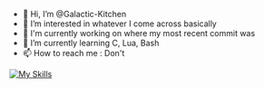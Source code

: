 - 👋 Hi, I’m @Galactic-Kitchen
- 👀 I’m interested in whatever I come across basically
- 📄 I'm currently working on where my most recent commit was
- 🌱 I’m currently learning C, Lua, Bash
- 📫 How to reach me : Don't

[![My Skills](https://skillicons.dev/icons?i=c,lua,arduino,py,html,css,bash,git,latex,regex,linux,neovim,vim,vscode,sketchup)](https://skillicons.dev)



<!---
Galactic-Kitchen/Galactic-Kitchen is a ✨ special ✨ repository because its `README.md` (this file) appears on your GitHub profile.
You can click the Preview link to take a look at your changes.
--->
